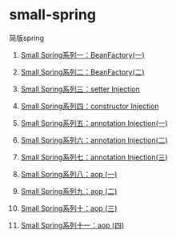 # small-spring
简版spring

1. [Small Spring系列一：BeanFactory(一)](http://niocoder.com/2019/01/14/Small-Spring%E7%B3%BB%E5%88%97%E4%B8%80-BeanFactory(%E4%B8%80)/)

2. [Small Spring系列二：BeanFactory(二)](http://niocoder.com/2019/01/16/Small-Spring%E7%B3%BB%E5%88%97%E4%BA%8C-BeanFactory(%E4%BA%8C)/)

3. [Small Spring系列三：setter Injection](http://niocoder.com/2019/01/23/Small-Spring%E7%B3%BB%E5%88%97%E4%B8%89-setter-Injection/)

4. [Small Spring系列四：constructor Injection](http://niocoder.com/2019/01/25/Small-Spring%E7%B3%BB%E5%88%97%E5%9B%9B-constructor-Injection/)

5. [Small Spring系列五：annotation Injection(一)](http://niocoder.com/2019/02/11/Small-Spring%E7%B3%BB%E5%88%97%E4%BA%94-annotation-Injection(%E4%B8%80)/)

6. [Small Spring系列六：annotation Injection(二)](http://niocoder.com/2019/02/12/Small-Spring%E7%B3%BB%E5%88%97%E5%85%AD-annotation-Injection(%E4%BA%8C)/)

7. [Small Spring系列七：annotation Injection(三)](http://niocoder.com/2019/02/13/Small-Spring%E7%B3%BB%E5%88%97%E4%B8%83-annotation-Injection(%E4%B8%89)/)

8. [Small Spring系列八：aop (一)](http://niocoder.com/2019/02/16/Small-Spring%E7%B3%BB%E5%88%97%E5%85%AB-aop(%E4%B8%80)/)

9. [Small Spring系列九：aop (二)](https://niocoder.com/2019/02/22/Small-Spring%E7%B3%BB%E5%88%97%E4%B9%9D-aop(%E4%BA%8C)/)

10. [Small Spring系列十：aop (三)](https://niocoder.com/2019/02/25/Small-Spring%E7%B3%BB%E5%88%97%E5%8D%81-aop(%E4%B8%89)/)

11. [Small Spring系列十一：aop (四)](https://niocoder.com/2019/03/01/Small-Spring%E7%B3%BB%E5%88%97%E5%8D%81%E4%B8%80-aop(%E5%9B%9B)/)
